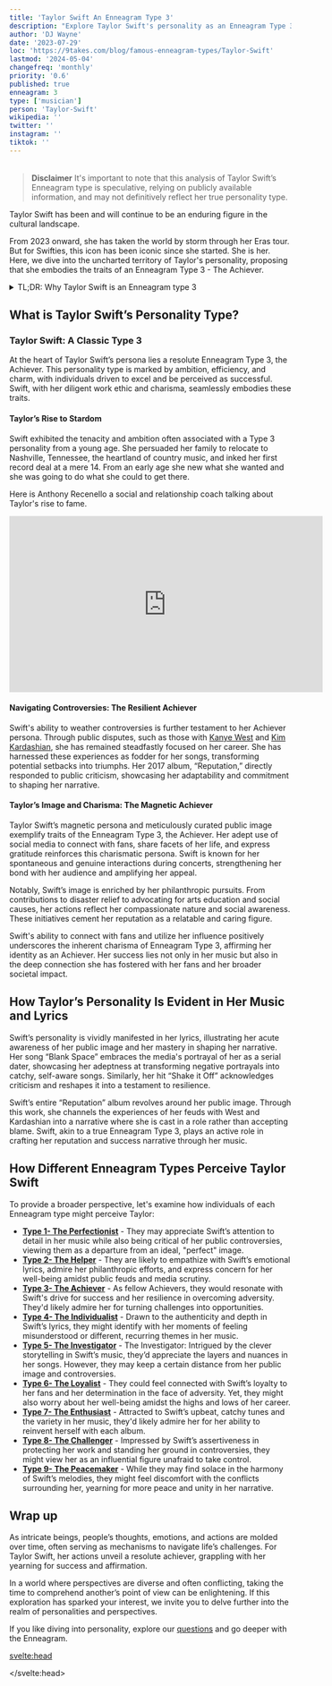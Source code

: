 ```yaml
---
title: 'Taylor Swift An Enneagram Type 3'
description: "Explore Taylor Swift's personality as an Enneagram Type 3, revealing her drive, resilience, and charisma in this insightful analysis"
author: 'DJ Wayne'
date: '2023-07-29'
loc: 'https://9takes.com/blog/famous-enneagram-types/Taylor-Swift'
lastmod: '2024-05-04'
changefreq: 'monthly'
priority: '0.6'
published: true
enneagram: 3
type: ['musician']
person: 'Taylor-Swift'
wikipedia: ''
twitter: ''
instagram: ''
tiktok: ''
---
```


<!-- // notes:  -->

<script>
	import  PopCard  from "$lib/components/atoms/PopCard.svelte";
</script>

<div
  style="display: flex;
    justify-content: center;
    margin: 1rem 0;
  "
>
  <PopCard
    image={`/types/3s/${'Taylor-Swift'}.webp`}
    showIcon={false}
    enneagramType="3"
    displayText="Taylor Swift"
    subtext=""
  />
</div>

> **Disclaimer** It's important to note that this analysis of Taylor Swift’s Enneagram type is speculative, relying on publicly available information, and may not definitively reflect her true personality type.

<p class="firstLetter">Taylor Swift has been and will continue to be an enduring figure in the cultural landscape.</p>

From 2023 onward, she has taken the world by storm through her Eras tour. But for Swifties, this icon has been iconic since she started. She is her. Here, we dive into the uncharted territory of Taylor's personality, proposing that she embodies the traits of an Enneagram Type 3 - The Achiever.

<!-- <iframe width="100%" height="315" src="https://www.youtube.com/embed/hLvkAzxqKpM?si=gwa4EQle_hx8kBzr" title="YouTube video player" frameborder="0" allow="accelerometer; autoplay; clipboard-write; encrypted-media; gyroscope; picture-in-picture; web-share" allowfullscreen></iframe> -->

<details>
<summary class="accordion">TL;DR: Why Taylor Swift is an Enneagram type 3</summary>
<div class="panel">
<ul>
<li><b>Unwavering Pursuit of Success:</b> Taylor Swift, a Grammy award-winning artist, epitomizes classic Type 3 characteristics, particularly her unwavering ambition. Her early relocation to Nashville and her dedicated commitment to her craft, evident in the extended hours she devotes to the studio, underscore her inherent drive to excel— a defining trait of Type 3 - The Achiever.
</li>
<li><b>The Inner Mechanics of an Achiever:</b> Swift's inner world likely revolves around a perpetual quest for achievement. As a Type 3, her thoughts, emotions, and daily actions are meticulously geared towards projecting a successful image and garnering validation, both pivotal to her self-esteem. This may encompass continual self-assessment and a thorough examination of her public persona.
</li>
<li><b>Resilience Amidst Controversy:</b> Swift's journey has been punctuated by public feuds with celebrities like <a href="./Kanye">Kanye West</a> and <a href="./Kim-Kardashian">Kim Kardashian</a>. However, her resilience in the face of adversity, transforming potential setbacks into triumphs through her music, mirrors her Type 3 nature. It reflects the Achiever's coping mechanism, stemming from the fear of being perceived as unworthy or unsuccessful.
</li>
<li><b>Driven by a Core Motivation:</b> Taylor's core motivation, akin to most Type 3s, is rooted in a fear of worthlessness, which propels her relentless pursuit of success and validation. Her lyrics, philanthropic endeavors, and even her approach to handling public controversies can be traced back to this underlying motivation. Understanding this sheds light on Swift's unyielding ambition and unwavering resilience, further affirming her alignment with the Enneagram Type 3 personality.
</li>
</ul>
 </div>
</details>

## What is Taylor Swift’s Personality Type?

### Taylor Swift: A Classic Type 3

At the heart of Taylor Swift’s persona lies a resolute Enneagram Type 3, the Achiever. This personality type is marked by ambition, efficiency, and charm, with individuals driven to excel and be perceived as successful. Swift, with her diligent work ethic and charisma, seamlessly embodies these traits.

#### Taylor’s Rise to Stardom

Swift exhibited the tenacity and ambition often associated with a Type 3 personality from a young age. She persuaded her family to relocate to Nashville, Tennessee, the heartland of country music, and inked her first record deal at a mere 14. From an early age she new what she wanted and she was going to do what she could to get there.

Here is Anthony Recenello a social and relationship coach talking about Taylor's rise to fame.

<div class="iframe-container">
<iframe width="560" height="315" src="https://www.youtube.com/embed/payp-I_Yklo?si=gldfJJ4Q_fW0yc7x" title="YouTube video player" frameborder="0" allow="accelerometer; autoplay; clipboard-write; encrypted-media; gyroscope; picture-in-picture; web-share" referrerpolicy="strict-origin-when-cross-origin" allowfullscreen></iframe>
</div>

#### Navigating Controversies: The Resilient Achiever

Swift's ability to weather controversies is further testament to her Achiever persona. Through public disputes, such as those with <a href="/blog/famous-enneagram-types/Kanye" >Kanye West</a> and <a href="/blog/famous-enneagram-types/Kim-Kardashian" >Kim Kardashian</a>, she has remained steadfastly focused on her career. She has harnessed these experiences as fodder for her songs, transforming potential setbacks into triumphs. Her 2017 album, “Reputation,” directly responded to public criticism, showcasing her adaptability and commitment to shaping her narrative.

#### Taylor’s Image and Charisma: The Magnetic Achiever

Taylor Swift’s magnetic persona and meticulously curated public image exemplify traits of the Enneagram Type 3, the Achiever. Her adept use of social media to connect with fans, share facets of her life, and express gratitude reinforces this charismatic persona. Swift is known for her spontaneous and genuine interactions during concerts, strengthening her bond with her audience and amplifying her appeal.

Notably, Swift’s image is enriched by her philanthropic pursuits. From contributions to disaster relief to advocating for arts education and social causes, her actions reflect her compassionate nature and social awareness. These initiatives cement her reputation as a relatable and caring figure.

Swift's ability to connect with fans and utilize her influence positively underscores the inherent charisma of Enneagram Type 3, affirming her identity as an Achiever. Her success lies not only in her music but also in the deep connection she has fostered with her fans and her broader societal impact.

## How Taylor’s Personality Is Evident in Her Music and Lyrics

Swift’s personality is vividly manifested in her lyrics, illustrating her acute awareness of her public image and her mastery in shaping her narrative. Her song “Blank Space” embraces the media's portrayal of her as a serial dater, showcasing her adeptness at transforming negative portrayals into catchy, self-aware songs. Similarly, her hit “Shake it Off” acknowledges criticism and reshapes it into a testament to resilience.

Swift’s entire “Reputation” album revolves around her public image. Through this work, she channels the experiences of her feuds with West and Kardashian into a narrative where she is cast in a role rather than accepting blame. Swift, akin to a true Enneagram Type 3, plays an active role in crafting her reputation and success narrative through her music.

## How Different Enneagram Types Perceive Taylor Swift

To provide a broader perspective, let's examine how individuals of each Enneagram type might perceive Taylor:

- **[Type 1- The Perfectionist](/blog/enneagram/enneagram-type-1)** - They may appreciate Swift’s attention to detail in her music while also being critical of her public controversies, viewing them as a departure from an ideal, "perfect" image.
- **[Type 2- The Helper](/blog/enneagram/enneagram-type-2)** - They are likely to empathize with Swift’s emotional lyrics, admire her philanthropic efforts, and express concern for her well-being amidst public feuds and media scrutiny.
- **[Type 3- The Achiever](/blog/enneagram/enneagram-type-3)** - As fellow Achievers, they would resonate with Swift's drive for success and her resilience in overcoming adversity. They'd likely admire her for turning challenges into opportunities.
- **[Type 4- The Individualist](/blog/enneagram/enneagram-type-4)** - Drawn to the authenticity and depth in Swift’s lyrics, they might identify with her moments of feeling misunderstood or different, recurring themes in her music.
- **[Type 5- The Investigator](/blog/enneagram/enneagram-type-5)** - The Investigator: Intrigued by the clever storytelling in Swift’s music, they’d appreciate the layers and nuances in her songs. However, they may keep a certain distance from her public image and controversies.
- **[Type 6- The Loyalist](/blog/enneagram/enneagram-type-6)** - They could feel connected with Swift’s loyalty to her fans and her determination in the face of adversity. Yet, they might also worry about her well-being amidst the highs and lows of her career.
- **[Type 7- The Enthusiast](/blog/enneagram/enneagram-type-7)** - Attracted to Swift’s upbeat, catchy tunes and the variety in her music, they'd likely admire her for her ability to reinvent herself with each album.
- **[Type 8- The Challenger](/blog/enneagram/enneagram-type-8)** - Impressed by Swift’s assertiveness in protecting her work and standing her ground in controversies, they might view her as an influential figure unafraid to take control.
- **[Type 9- The Peacemaker](/blog/enneagram/enneagram-type-9)** - While they may find solace in the harmony of Swift’s melodies, they might feel discomfort with the conflicts surrounding her, yearning for more peace and unity in her narrative.

## Wrap up

As intricate beings, people’s thoughts, emotions, and actions are molded over time, often serving as mechanisms to navigate life’s challenges. For Taylor Swift, her actions unveil a resolute achiever, grappling with her yearning for success and affirmation.

In a world where perspectives are diverse and often conflicting, taking the time to comprehend another’s point of view can be enlightening. If this exploration has sparked your interest, we invite you to delve further into the realm of personalities and perspectives.

If you like diving into personality, explore our <a href="/questions" >questions</a> and go deeper with the Enneagram.

<svelte:head>

<script type="application/ld+json">
{
  "@context": "http://schema.org",
  "@graph": [
    {
      "@type": "Article",
      "articleBody": "This article explores the personality traits of Taylor Swift from the perspective of the Enneagram Type 3. Known for her ambition, resilience, and transformational creativity, Swift embodies many characteristics of Type 3 personalities. The article discusses various aspects of Swift's life and career that demonstrate her Type 3 characteristics, including her music evolution, songwriting skills, and media narratives.",
      "creator": {
        "@type": "Person",
        "name": "DJ Wayne",
        "sameAs": ["https://www.instagram.com/djwayne3/", "https://www.youtube.com/@djwayne3", "https://www.linkedin.com/in/davidtwayne/", "https://twitter.com/djwayne3"
        ]
      },
      "author": {
        "@type": "Person",
        "name": "DJ Wayne",
        "sameAs": ["https://www.instagram.com/djwayne3/", "https://www.youtube.com/@djwayne3", "https://www.linkedin.com/in/davidtwayne/", "https://twitter.com/djwayne3"
        ]
      },
      "dateModified": {
        "@type": "Date",
        "@value": "2024-05-04"
      },
      "datePublished": {
        "@type": "Date",
        "@value": "2023-07-29"
      },
      "description": "This blog post examines why Taylor Swift might be an Enneagram Type 3. It focuses on her personality traits, her motivations, her inner world, controversies she's faced, and how these elements might be related to the core attributes of a Type 3.",
      "headline": "Taylor Swift An Enneagram Type 3",
      "image": {
        "@type": "ImageObject",
        "height": 900,
        "url": "https://9takes.com/types/3s/Taylor-Swift.webp",
        "width": 900
      },
      "mainEntityOfPage": {
        "@id": "https://9takes.com/blog/famous-enneagram-types/Taylor-Swift",
        "@type": "WebPage"
      },
      "mentions": {
        "@type": "Person",
        "name": "Taylor Swift",
        "sameAs": [ "https://en.wikipedia.org/wiki/Taylor_Swift", "https://www.taylorswift.com/", "https://twitter.com/taylorswift13", "https://www.instagram.com/taylorswift/", "https://www.tiktok.com/@taylorswift"]
      },
      "publisher": {
        "@type": "Organization",
        "sameAs": ["https://www.instagram.com/9takesdotcom/", "https://twitter.com/9takesdotcom"],
        "logo": {
          "@type": "ImageObject",
          "url": "https://9takes.com/brand/darkRubix.png"
        },
        "name": "9takes"
      }
    },
    {
      "@type": "FAQPage",
      "mainEntity": [
        {
          "@type": "Question",
          "acceptedAnswer": {
            "@type": "Answer",
            "text": "Taylor Swift exhibits many characteristics associated with Enneagram Type 3 personalities. This includes her ambition, resilience, and transformational creativity. These characteristics are rooted in her desire to be seen as successful and valuable, a core motivation for Type 3 individuals."
          },
          "name": "Why is Taylor Swift considered an Enneagram Type 3?"
        },
        {
          "@type": "Question",
          "acceptedAnswer": {
            "@type": "Answer",
            "text": "Taylor's success in the music industry, her influential songwriting, and her ability to navigate public controversies all indicate her Type 3 personality. Moreover, her ability to reinvent her music style and her dedication to her image reflects the strengths and growth potential of Type 3 individuals."
          },
          "name": "What are some examples of Taylor Swift's Type 3 characteristics?"
        },
    {
          "@type": "Question",
          "acceptedAnswer": {
            "@type": "Answer",
            "text": "Taylor Swift is well-known for her emotive and evocative songwriting. She is ambitious, driven, and often seen as resilient in controversy. However, these descriptions are based on public perception and her portrayed image in the media. To know her exact personality, one would have to know her personally."
          },
          "name": "What is Taylor Swift's personality?"
        },
    {
          "@type": "Question",
          "acceptedAnswer": {
            "@type": "Answer",
            "text": "Taylor Swift is an Enneagram type 3, also known as The Achiever. This Enneagram type is ambitious, adaptable, and driven, often motivated by a desire to be successful and admired. Please note that this information is based on public information and not confirmed by Taylor Swift herself."
          },
          "name": "What is Taylor Swift's Enneagram type?"
        }
      ]
    }
  ]
}

</script>

</svelte:head>

<style lang="scss">


</style>
